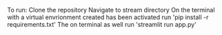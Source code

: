 To run:
Clone the repository
Navigate to stream directory
On the terminal with a virtual envrionment created has been activated run 'pip install -r requirements.txt'
The on terminal as well run 'streamlit run app.py'